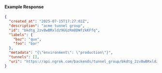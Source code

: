 <!-- Code generated for API Clients. DO NOT EDIT. -->

#### Example Response

```json
{
  "created_at": "2025-07-15T17:27:02Z",
  "description": "acme tunnel group",
  "id": "bkdtg_2zv8wBRxldz9GGzRm8DWfzkKFfq",
  "labels": {
    "baz": "qux",
    "foo": "bar"
  },
  "metadata": "{\"environment\": \"production\"}",
  "tunnels": [],
  "uri": "https://api.ngrok.com/backends/tunnel_group/bkdtg_2zv8wBRxldz9GGzRm8DWfzkKFfq"
}
```
